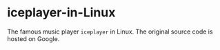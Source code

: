# iceplayer-in-Linux
The famous music player `iceplayer` in Linux. The original source code is hosted on Google.
